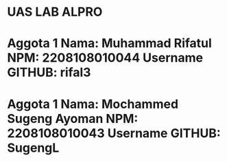 # UAS LAB ALPRO
# Aggota 1 Nama: Muhammad Rifatul NPM: 2208108010044 Username GITHUB: rifal3
# Aggota 1 Nama: Mochammed Sugeng Ayoman NPM: 2208108010043 Username GITHUB: SugengL
